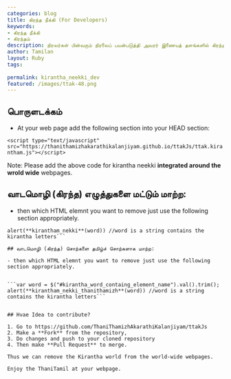 ```yaml
---
categories: blog
title: கிரந்த நீக்கி (For Developers)
keywords: 
- கிரந்த நீக்கி
- கிரந்தம்
description: நிரலர்கள் பின்வரும் நிரலைப் பயன்படுத்தி அவரர் இணையத் தளங்களில் கிரந்தப் பயன்பாட்டை குறைக்க முடியும். முடிந்தால் இந்த நிரலை மேம்படுத்த முயலாலாம்.
author: Tamilan
layout: Ruby
tags: 
 
permalink: kirantha_neekki_dev
featured: /images/ttak-48.png
---
```

## பொருளடக்கம்

- At your web page add the following section into your HEAD section:


```<script type="text/javascript" src="https://thanithamizhakarathikalanjiyam.github.io/ttakJs/ttak.kirantham.js"></script>```

Note: Please add the above code for kirantha neekki **integrated around the wrold wide** webpages.	

## வாடமொழி (கிரந்த) எழுத்துகளை மட்டும் மாற்ற:

- then which HTML elemnt you want to remove just use the following section appropriately.	


```var word = $("#kirantha_word_containg_element_name").val().trim();
alert(**kirantham_nekki**(word)) //word is a string contains the kirantha letters```

## வாடமொழி (கிரந்த) சொற்களை தமிழ்ச் சொற்களாக மாற்ற:

- then which HTML elemnt you want to remove just use the following section appropriately.	


```var word = $("#kirantha_word_containg_element_name").val().trim();
alert(**kirantham_nekki_thanithamizh**(word)) //word is a string contains the kirantha letters```


## Hvae Idea to contribute?

1. Go to https://github.com/ThaniThamizhAkarathiKalanjiyam/ttakJs
2. Make a **Fork** from the repository, 
3. Do changes and push to your cloned repository
4. Then make **Pull Request** to merge.

Thus we can remove the Kirantha world from the world-wide webpages.
	
Enjoy the ThaniTamil at your webpage.
